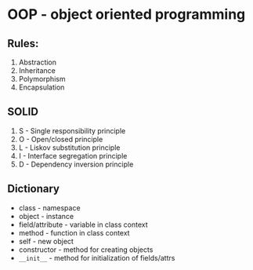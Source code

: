 # OOP - object oriented programming


## Rules:
1. Abstraction
2. Inheritance
3. Polymorphism
4. Encapsulation

## SOLID
1. S - Single responsibility principle
2. O - Open/closed principle
3. L - Liskov substitution principle
4. I - Interface segregation principle
5. D - Dependency inversion principle

## Dictionary
- class - namespace
- object - instance
- field/attribute - variable in class context
- method - function in class context
- self - new object
- constructor - method for creating objects
- `__init__` - method for initialization of fields/attrs
